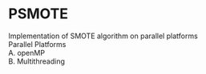 # PSMOTE
Implementation of SMOTE algorithm on parallel platforms     
Parallel Platforms    
  A. openMP       
  B. Multithreading    
